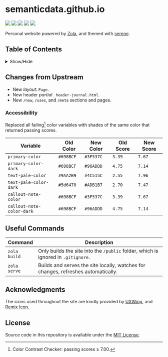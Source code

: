 # semanticdata.github.io

<p align="">
  <img src="https://img.shields.io/github/languages/code-size/semanticdata/semanticdata.github.io" />
  <img src="https://img.shields.io/github/repo-size/semanticdata/semanticdata.github.io" />
  <img src="https://img.shields.io/github/commit-activity/t/semanticdata/semanticdata.github.io" />
  <img src="https://img.shields.io/github/last-commit/semanticdata/semanticdata.github.io" />
  <img src="https://img.shields.io/website/https/miguelpimentel.do.svg" />
</p>

Personal website powered by [Zola](https://www.getzola.org/), and themed with [serene](https://github.com/isunjn/serene).

## Table of Contents

<details>
<summary>Show/Hide</summary>

- [Overview](#overview)
- [Table of Contents](#table-of-contents)
- [Screenshot](#screenshot)
- [Changes from Upstream](#changes-from-upstream)
  - [Accessibility](#accessibility)
- [Useful Commands](#useful-commands)
- [Acknowledgments](#acknowledgments)
- [License](#license)

</details>

<!-- ## Screenshot

![website screenshot](screenshot-1.png) -->

## Changes from Upstream

- New *layout*: `Page`.
- New header *partial* `_header-journal.html`.
- New `/now`, `/uses`, and `/meta` sections and pages.

### Accessibility

Replaced all failing[^1] color variables with shades of the same color that returned passing scores.

| Variable                  | Old Color | New Color | Old Score | New Score |
| ------------------------- | --------- | --------- | --------- | --------- |
| `primary-color`           | `#698BCF` | `#3F537C` | `3.39`    | `7.67`    |
| `primary-color-dark`      | `#698BCF` | `#96ADDD` | `4.75`    | `7.14`    |
| `text-pale-color`         | `#9AA2B9` | `#4C515C` | `2.55`    | `7.96`    |
| `text-pale-color-dark`    | `#5d6470` | `#ADB1B7` | `2.70`    | `7.47`    |
| `callout-note-color`      | `#698BCF` | `#3F537C` | `3.39`    | `7.67`    |
| `callout-note-color-dark` | `#698BCF` | `#96ADDD` | `4.75`    | `7.14`    |

## Useful Commands

| **Command**  | Description                                                                       |
| ------------ | --------------------------------------------------------------------------------- |
| `zola build` | Only builds the site into the `/public` folder, which is ignored in `.gitignore`. |
| `zola serve` | Builds and serves the site locally, watches for changes, refreshes automatically. |

## Acknowledgments

The icons used throughout the site are kindly provided by [UXWing](https://uxwing.com/license/), and [Remix Icon](https://remixicon.com/license/).

## License

Source code in this repository is available under the [MIT License](LICENSE).

[^1]: Color Contrast Checker: passing scores ≥ 7.00.

